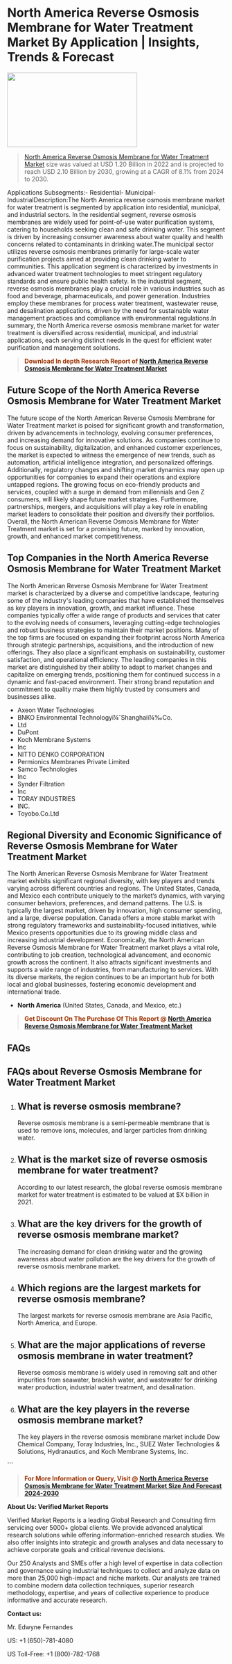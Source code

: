 <p><h1>North America Reverse Osmosis Membrane for Water Treatment Market By Application | Insights, Trends & Forecast</h1><p><img class="aligncenter size-medium wp-image-105565" src="https://ffe5etoiles.com/wp-content/uploads/2025/01/MST7-300x171.png" alt="" width="300" height="171" /></p><blockquote><p><a href="https://www.verifiedmarketreports.com/download-sample/?rid=323960&utm_source=Github-NA&utm_medium=355" target="_blank">North America Reverse Osmosis Membrane for Water Treatment Market</a> size was valued at USD 1.20 Billion in 2022 and is projected to reach USD 2.10 Billion by 2030, growing at a CAGR of 8.1% from 2024 to 2030.</p></blockquote>Applications Subsegments:- Residential- Municipal- IndustrialDescription:The North America reverse osmosis membrane market for water treatment is segmented by application into residential, municipal, and industrial sectors. In the residential segment, reverse osmosis membranes are widely used for point-of-use water purification systems, catering to households seeking clean and safe drinking water. This segment is driven by increasing consumer awareness about water quality and health concerns related to contaminants in drinking water.The municipal sector utilizes reverse osmosis membranes primarily for large-scale water purification projects aimed at providing clean drinking water to communities. This application segment is characterized by investments in advanced water treatment technologies to meet stringent regulatory standards and ensure public health safety. In the industrial segment, reverse osmosis membranes play a crucial role in various industries such as food and beverage, pharmaceuticals, and power generation. Industries employ these membranes for process water treatment, wastewater reuse, and desalination applications, driven by the need for sustainable water management practices and compliance with environmental regulations.In summary, the North America reverse osmosis membrane market for water treatment is diversified across residential, municipal, and industrial applications, each serving distinct needs in the quest for efficient water purification and management solutions.</p><blockquote><p><span style="color: #993300;"><strong>Download In depth Research Report of <a href="https://www.verifiedmarketreports.com/download-sample/?rid=323960&utm_source=Github-NA&utm_medium=355">North America Reverse Osmosis Membrane for Water Treatment Market</a></strong></span></p></blockquote><h2>Future Scope of the North America Reverse Osmosis Membrane for Water Treatment Market</h2><p>The future scope of the North American Reverse Osmosis Membrane for Water Treatment market is poised for significant growth and transformation, driven by advancements in technology, evolving consumer preferences, and increasing demand for innovative solutions. As companies continue to focus on sustainability, digitalization, and enhanced customer experiences, the market is expected to witness the emergence of new trends, such as automation, artificial intelligence integration, and personalized offerings. Additionally, regulatory changes and shifting market dynamics may open up opportunities for companies to expand their operations and explore untapped regions. The growing focus on eco-friendly products and services, coupled with a surge in demand from millennials and Gen Z consumers, will likely shape future market strategies. Furthermore, partnerships, mergers, and acquisitions will play a key role in enabling market leaders to consolidate their position and diversify their portfolios. Overall, the North American Reverse Osmosis Membrane for Water Treatment market is set for a promising future, marked by innovation, growth, and enhanced market competitiveness.</p><h2>Top Companies in the North America Reverse Osmosis Membrane for Water Treatment Market</h2><p>The North American Reverse Osmosis Membrane for Water Treatment market is characterized by a diverse and competitive landscape, featuring some of the industry's leading companies that have established themselves as key players in innovation, growth, and market influence. These companies typically offer a wide range of products and services that cater to the evolving needs of consumers, leveraging cutting-edge technologies and robust business strategies to maintain their market positions. Many of the top firms are focused on expanding their footprint across North America through strategic partnerships, acquisitions, and the introduction of new offerings. They also place a significant emphasis on sustainability, customer satisfaction, and operational efficiency. The leading companies in this market are distinguished by their ability to adapt to market changes and capitalize on emerging trends, positioning them for continued success in a dynamic and fast-paced environment. Their strong brand reputation and commitment to quality make them highly trusted by consumers and businesses alike.</p><p><ul><li>Axeon Water Technologies </li><li> BNKO Environmental Technologyï¼ˆShanghaiï¼‰Co. </li><li> Ltd </li><li> DuPont </li><li> Koch Membrane Systems </li><li> Inc </li><li> NITTO DENKO CORPORATION </li><li> Permionics Membranes Private Limited </li><li> Samco Technologies </li><li> Inc </li><li> Synder Filtration </li><li> Inc </li><li> TORAY INDUSTRIES </li><li> INC. </li><li> Toyobo.Co.Ltd</li></ul></p><h2>Regional Diversity and Economic Significance of Reverse Osmosis Membrane for Water Treatment Market</h2><p>The North American Reverse Osmosis Membrane for Water Treatment market exhibits significant regional diversity, with key players and trends varying across different countries and regions. The United States, Canada, and Mexico each contribute uniquely to the market’s dynamics, with varying consumer behaviors, preferences, and demand patterns. The U.S. is typically the largest market, driven by innovation, high consumer spending, and a large, diverse population. Canada offers a more stable market with strong regulatory frameworks and sustainability-focused initiatives, while Mexico presents opportunities due to its growing middle class and increasing industrial development. Economically, the North American Reverse Osmosis Membrane for Water Treatment market plays a vital role, contributing to job creation, technological advancement, and economic growth across the continent. It also attracts significant investments and supports a wide range of industries, from manufacturing to services. With its diverse markets, the region continues to be an important hub for both local and global businesses, fostering economic development and international trade.</p><ul> <li><strong>North America</strong> (United States, Canada, and Mexico, etc.)</li></ul><blockquote><p><span style="color: #993300;"><strong>Get Discount On The Purchase Of This Report @ <a href="https://www.verifiedmarketreports.com/ask-for-discount/?rid=323960&utm_source=Github-NA&utm_medium=355">North America Reverse Osmosis Membrane for Water Treatment Market</a></strong></span></p></blockquote><h2>FAQs</h2><p> <h2>FAQs about Reverse Osmosis Membrane for Water Treatment Market</h1> <ol> <li> <h2>What is reverse osmosis membrane?</div><div></h2> <p>Reverse osmosis membrane is a semi-permeable membrane that is used to remove ions, molecules, and larger particles from drinking water.</p> </li> <li> <h2>What is the market size of reverse osmosis membrane for water treatment?</div><div></h2> <p>According to our latest research, the global reverse osmosis membrane market for water treatment is estimated to be valued at $X billion in 2021.</p> </li> <li> <h2>What are the key drivers for the growth of reverse osmosis membrane market?</div><div></h2> <p>The increasing demand for clean drinking water and the growing awareness about water pollution are the key drivers for the growth of reverse osmosis membrane market.</p> </li> <li> <h2>Which regions are the largest markets for reverse osmosis membrane?</div><div></h2> <p>The largest markets for reverse osmosis membrane are Asia Pacific, North America, and Europe.</p> </li> <li> <h2>What are the major applications of reverse osmosis membrane in water treatment?</div><div></h2> <p>Reverse osmosis membrane is widely used in removing salt and other impurities from seawater, brackish water, and wastewater for drinking water production, industrial water treatment, and desalination.</p> </li> <li> <h2>What are the key players in the reverse osmosis membrane market?</div><div></h2> <p>The key players in the reverse osmosis membrane market include Dow Chemical Company, Toray Industries, Inc., SUEZ Water Technologies & Solutions, Hydranautics, and Koch Membrane Systems, Inc.</p> </li> </ol></body></html>```</p><blockquote><p><span style="color: #993300;"><strong>For More Information or Query, Visit @ <a href="https://www.verifiedmarketreports.com/product/reverse-osmosis-membrane-for-water-treatment-market/">North America Reverse Osmosis Membrane for Water Treatment Market Size And Forecast 2024-2030</a></strong></span></p></blockquote><p><strong>About Us: Verified Market Reports</strong></p><p>Verified Market Reports is a leading Global Research and Consulting firm servicing over 5000+ global clients. We provide advanced analytical research solutions while offering information-enriched research studies. We also offer insights into strategic and growth analyses and data necessary to achieve corporate goals and critical revenue decisions.</p><p>Our 250 Analysts and SMEs offer a high level of expertise in data collection and governance using industrial techniques to collect and analyze data on more than 25,000 high-impact and niche markets. Our analysts are trained to combine modern data collection techniques, superior research methodology, expertise, and years of collective experience to produce informative and accurate research.</p><p><strong>Contact us:</strong></p><p>Mr. Edwyne Fernandes</p><p>US: +1 (650)-781-4080</p><p>US Toll-Free: +1 (800)-782-1768</p>
